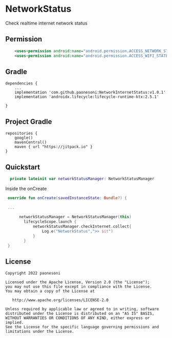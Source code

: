 # NetworkStatus
Check realtime internet network status



Permission 
------
```xml
    <uses-permission android:name="android.permission.ACCESS_NETWORK_STATE"/>
    <uses-permission android:name="android.permission.ACCESS_WIFI_STATE"/>
```

Gradle 
------
```
dependencies {
    ...
    implementation 'com.github.paonesoni:NetworkInternetStatus:v1.0.1'
    implementation 'androidx.lifecycle:lifecycle-runtime-ktx:2.5.1'

}
```

Project Gradle 
--------------
```
repositories {
    google()
    mavenCentral()
    maven { url "https://jitpack.io" }
}

```

Quickstart
----------
```kotlin
  private lateinit var networkStatusManager: NetworkStatusManager
```

Inside the onCreate
```kotlin
 override fun onCreate(savedInstanceState: Bundle?) {
 
 ...
 
      networkStatusManager = NetworkStatusManager(this)
        lifecycleScope.launch {
            networkStatusManager.checkInternet.collect{
                Log.e("NetworkStatus",">> $it")
            }
        }
 }
```


License 
--------

    Copyright 2022 paonesoni

    Licensed under the Apache License, Version 2.0 (the "License");
    you may not use this file except in compliance with the License.
    You may obtain a copy of the License at

       http://www.apache.org/licenses/LICENSE-2.0

    Unless required by applicable law or agreed to in writing, software
    distributed under the License is distributed on an "AS IS" BASIS,
    WITHOUT WARRANTIES OR CONDITIONS OF ANY KIND, either express or implied.
    See the License for the specific language governing permissions and
    limitations under the License.

